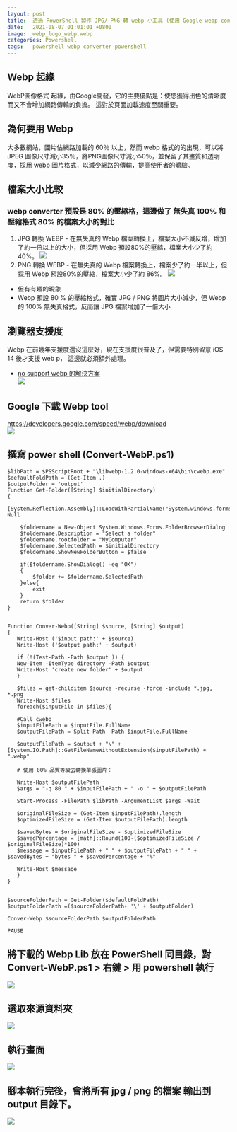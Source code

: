 ```yaml
---
layout: post
title:  透過 PowerShell 製作 JPG/ PNG 轉 webp 小工具 (使用 Google webp converter lib)
date:   2021-08-07 01:01:01 +0800
image:  webp_logo_webp.webp
categories: Powershell
tags:   powershell webp converter powershell
---
```

## Webp 起緣
WebP圖像格式 起緣，由Google開發，它的主要優點是：使您獲得出色的清晰度而又不會增加網路傳輸的負擔。 這對於頁面加載速度至關重要。

## 為何要用 Webp 
大多數網站，圖片佔網路加載的 60％ 以上，然而 webp 格式的的出現，可以將 JPEG  圖像尺寸減小35％，將PNG圖像尺寸減小50％，並保留了其畫質和透明度，採用 webp 圖片格式，以減少網路的傳輸，提高使用者的體驗。

## 檔案大小比較
### webp converter 預設是 80% 的壓縮格，這邊做了 無失真 100% 和壓縮格式 80% 的檔案大小的對比
1. JPG 轉換 WEBP - 在無失真的 Webp 檔案轉換上，檔案大小不減反增，增加了約一倍以上的大小，但採用 Webp 預設80%的壓縮，檔案大小少了約 40%。
![](https://i.imgur.com/pcc6KNz.png)
2. PNG 轉換 WEBP - 在無失真的 Webp 檔案轉換上，檔案少了約一半以上，但採用 Webp 預設80%的壓縮，檔案大小少了約 86%。
![](https://i.imgur.com/1cecyod.png)  
* 但有有趣的現象
* Webp 預設 80 % 的壓縮格式，確實 JPG / PNG 將圖片大小減少，但 Webp 的 100% 無失真格式，反而讓 JPG 檔案增加了一倍大小

## 瀏覽器支援度
Webp 在前幾年支援度還沒這麼好，現在支援度很普及了，但需要特別留意 iOS 14 後才支援 web p， 這邊就必須額外處理。
* [no support webp 的解決方案](https://medium.com/@mingjunlu/image-optimization-using-webp-72d5641213c9)  
![](https://i.imgur.com/P4qSTME.png)   

## Google 下載 Webp tool 
https://developers.google.com/speed/webp/download  
![](https://i.imgur.com/Wke6lvo.png)

## 撰寫 power shell  (Convert-WebP.ps1)

```
$libPath = $PSScriptRoot + "\libwebp-1.2.0-windows-x64\bin\cwebp.exe"
$defaultFoldPath = (Get-Item .)
$outputFolder = 'output'
Function Get-Folder([String] $initialDirectory)
{
    [System.Reflection.Assembly]::LoadWithPartialName("System.windows.forms")|Out-Null

    $foldername = New-Object System.Windows.Forms.FolderBrowserDialog
    $foldername.Description = "Select a folder"
    $foldername.rootfolder = "MyComputer"
    $foldername.SelectedPath = $initialDirectory
	$foldername.ShowNewFolderButton = $false
	
    if($foldername.ShowDialog() -eq "OK")
    {		
        $folder += $foldername.SelectedPath 
    }else{
		exit		
	}
    return $folder
}


Function Conver-Webp([String] $source, [String] $output)
{	
   Write-Host ('$input path:' + $source)
   Write-Host ('$output path:' + $output)

   if (!(Test-Path -Path $output )) {
   New-Item -ItemType directory -Path $output
   Write-Host 'create new folder' + $output
   }

   $files = get-childitem $source -recurse -force -include *.jpg, *.png  
   Write-Host $files
   foreach($inputFile in $files){      
	
   #Call cwebp  
   $inputFilePath = $inputFile.FullName  
   $outputFilePath = Split-Path -Path $inputFile.FullName  
   
   $outputFilePath = $output + "\" + [System.IO.Path]::GetFileNameWithoutExtension($inputFilePath) + ".webp"  
	
   # 使用 80% 品質等級去轉換單張圖片：

   Write-Host $outputFilePath  
   $args = "-q 80 " + $inputFilePath + " -o " + $outputFilePath  
  
   Start-Process -FilePath $libPath -ArgumentList $args -Wait  
  
   $originalFileSize = (Get-Item $inputFilePath).length  
   $optimizedFileSize = (Get-Item $outputFilePath).length    
     
   $savedBytes = $originalFileSize - $optimizedFileSize  
   $savedPercentage = [math]::Round(100-($optimizedFileSize / $originalFileSize)*100)  
   $message = $inputFilePath + " " + $outputFilePath + " " + $savedBytes + "bytes " + $savedPercentage + "%"  
   
   Write-Host $message   
   } 
}


$sourceFolderPath = Get-Folder($defaultFoldPath) 
$outputFolderPath =($sourceFolderPath+ '\' + $outputFolder)

Conver-Webp $sourceFolderPath $outputFolderPath 
	  
PAUSE

```  

## 將下載的 Webp Lib 放在 PowerShell 同目錄，對 Convert-WebP.ps1 >  右鍵 > 用 powershell 執行   
![](https://i.imgur.com/wrtboP2.png)   
## 選取來源資料夾
![](https://i.imgur.com/V2TuSRe.png)
## 執行畫面
![](https://i.imgur.com/UOQZr4S.png)
## 腳本執行完後，會將所有 jpg / png 的檔案 輸出到 output 目錄下。
![](https://i.imgur.com/JcIfmWm.png)

